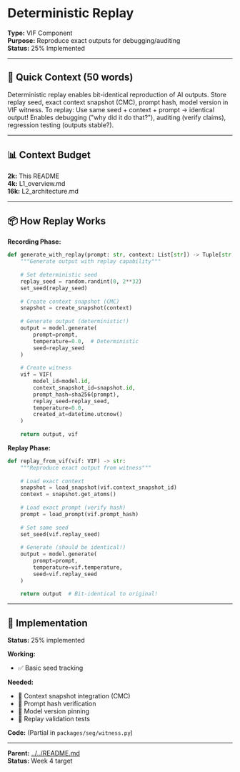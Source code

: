 # Deterministic Replay

**Type:** VIF Component  
**Purpose:** Reproduce exact outputs for debugging/auditing  
**Status:** 25% Implemented

---

## 🎯 **Quick Context (50 words)**

Deterministic replay enables bit-identical reproduction of AI outputs. Store replay seed, exact context snapshot (CMC), prompt hash, model version in VIF witness. To replay: Use same seed + context + prompt → identical output! Enables debugging ("why did it do that?"), auditing (verify claims), regression testing (outputs stable?).

---

## 📊 **Context Budget**

**2k:** This README  
**4k:** L1_overview.md  
**16k:** L2_architecture.md

---

## 📦 **How Replay Works**

**Recording Phase:**
```python
def generate_with_replay(prompt: str, context: List[str]) -> Tuple[str, VIF]:
    """Generate output with replay capability"""
    
    # Set deterministic seed
    replay_seed = random.randint(0, 2**32)
    set_seed(replay_seed)
    
    # Create context snapshot (CMC)
    snapshot = create_snapshot(context)
    
    # Generate output (deterministic!)
    output = model.generate(
        prompt=prompt,
        temperature=0.0,  # Deterministic
        seed=replay_seed
    )
    
    # Create witness
    vif = VIF(
        model_id=model.id,
        context_snapshot_id=snapshot.id,
        prompt_hash=sha256(prompt),
        replay_seed=replay_seed,
        temperature=0.0,
        created_at=datetime.utcnow()
    )
    
    return output, vif
```

**Replay Phase:**
```python
def replay_from_vif(vif: VIF) -> str:
    """Reproduce exact output from witness"""
    
    # Load exact context
    snapshot = load_snapshot(vif.context_snapshot_id)
    context = snapshot.get_atoms()
    
    # Load exact prompt (verify hash)
    prompt = load_prompt(vif.prompt_hash)
    
    # Set same seed
    set_seed(vif.replay_seed)
    
    # Generate (should be identical!)
    output = model.generate(
        prompt=prompt,
        temperature=vif.temperature,
        seed=vif.replay_seed
    )
    
    return output  # Bit-identical to original!
```

---

## 🔧 **Implementation**

**Status:** 25% implemented

**Working:**
- ✅ Basic seed tracking

**Needed:**
- 🔄 Context snapshot integration (CMC)
- 🔄 Prompt hash verification
- 🔄 Model version pinning
- 🔄 Replay validation tests

**Code:** (Partial in `packages/seg/witness.py`)

---

**Parent:** [../../README.md](../../README.md)  
**Status:** Week 4 target

